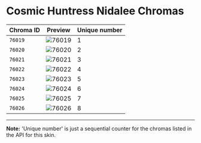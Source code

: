 # Cosmic Huntress Nidalee Chromas

| Chroma ID | Preview | Unique number |
|---|---|---|
| `76019` | ![76019](https://raw.communitydragon.org/latest/plugins/rcp-be-lol-game-data/global/default/v1/champion-chroma-images/76/76019.png) | 1 |
| `76020` | ![76020](https://raw.communitydragon.org/latest/plugins/rcp-be-lol-game-data/global/default/v1/champion-chroma-images/76/76020.png) | 2 |
| `76021` | ![76021](https://raw.communitydragon.org/latest/plugins/rcp-be-lol-game-data/global/default/v1/champion-chroma-images/76/76021.png) | 3 |
| `76022` | ![76022](https://raw.communitydragon.org/latest/plugins/rcp-be-lol-game-data/global/default/v1/champion-chroma-images/76/76022.png) | 4 |
| `76023` | ![76023](https://raw.communitydragon.org/latest/plugins/rcp-be-lol-game-data/global/default/v1/champion-chroma-images/76/76023.png) | 5 |
| `76024` | ![76024](https://raw.communitydragon.org/latest/plugins/rcp-be-lol-game-data/global/default/v1/champion-chroma-images/76/76024.png) | 6 |
| `76025` | ![76025](https://raw.communitydragon.org/latest/plugins/rcp-be-lol-game-data/global/default/v1/champion-chroma-images/76/76025.png) | 7 |
| `76026` | ![76026](https://raw.communitydragon.org/latest/plugins/rcp-be-lol-game-data/global/default/v1/champion-chroma-images/76/76026.png) | 8 |

---

**Note:** 'Unique number' is just a sequential counter for the chromas listed in the API for this skin.